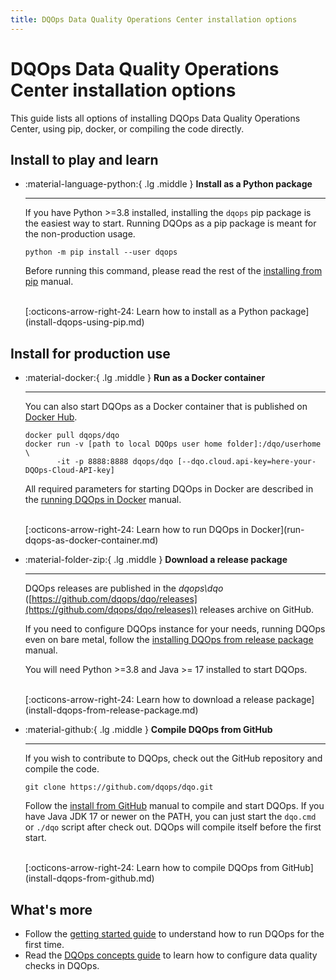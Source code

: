 ```yaml
---
title: DQOps Data Quality Operations Center installation options
---
```

# DQOps Data Quality Operations Center installation options
This guide lists all options of installing DQOps Data Quality Operations Center, using pip, docker, or compiling the code directly.

## Install to play and learn

<div class="grid cards grid-columns-150-pct" markdown>

-   :material-language-python:{ .lg .middle } __Install as a Python package__

    ---

    If you have Python >=3.8 installed, installing the `dqops` pip package is the easiest way to start.
    Running DQOps as a pip package is meant for the non-production usage.
    
    ```
    python -m pip install --user dqops
    ```
    
    Before running this command, please read the rest of the [installing from pip](install-dqops-using-pip.md) manual.

    <br/>
    [:octicons-arrow-right-24: Learn how to install as a Python package](install-dqops-using-pip.md)


</div>


## Install for production use

<div class="grid cards grid-columns-150-pct" markdown>

-   :material-docker:{ .lg .middle } __Run as a Docker container__

    ---

    You can also start DQOps as a Docker container that is published on [Docker Hub](https://hub.docker.com/r/dqops/dqo).

    ```
    docker pull dqops/dqo
    docker run -v [path to local DQOps user home folder]:/dqo/userhome \
           -it -p 8888:8888 dqops/dqo [--dqo.cloud.api-key=here-your-DQOps-Cloud-API-key]
    ```

    All required parameters for starting DQOps in Docker are described in the [running DQOps in Docker](run-dqops-as-docker-container.md) manual.

    <br/>
    [:octicons-arrow-right-24: Learn how to run DQOps in Docker](run-dqops-as-docker-container.md)


-   :material-folder-zip:{ .lg .middle } __Download a release package__

    ---

    DQOps releases are published in the *dqops\dqo* ([https://github.com/dqops/dqo/releases](https://github.com/dqops/dqo/releases)) releases archive on GitHub.

    If you need to configure DQOps instance for your needs, running DQOps even on bare metal, follow the
    [installing DQOps from release package](install-dqops-from-release-package.md) manual.

    You will need Python >=3.8 and Java >= 17 installed to start DQOps.

    <br/>
    [:octicons-arrow-right-24: Learn how to download a release package](install-dqops-from-release-package.md)


-   :material-github:{ .lg .middle } __Compile DQOps from GitHub__

    ---

    If you wish to contribute to DQOps, check out the GitHub repository and compile the code.

    ```
    git clone https://github.com/dqops/dqo.git
    ```

    Follow the [install from GitHub](install-dqops-from-github.md) manual to compile and start DQOps. If you have Java JDK 17
    or newer on the PATH, you can just start the `dqo.cmd` or `./dqo` script after check out. DQOps will compile itself
    before the first start.

    <br/>
    [:octicons-arrow-right-24: Learn how to compile DQOps from GitHub](install-dqops-from-github.md)

</div>


## What's more
- Follow the [getting started guide](../getting-started/index.md) to understand how to run DQOps for the first time.
- Read the [DQOps concepts guide](../dqo-concepts/index.md) to learn how to configure data quality checks in DQOps.
